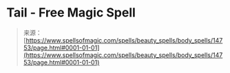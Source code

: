 <!--yml

category: 未分类

date: 2024-06-12 18:53:48

-->

# Tail - Free Magic Spell

> 来源：[https://www.spellsofmagic.com/spells/beauty_spells/body_spells/14753/page.html#0001-01-01](https://www.spellsofmagic.com/spells/beauty_spells/body_spells/14753/page.html#0001-01-01)
